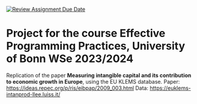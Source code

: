 [![Review Assignment Due Date](https://classroom.github.com/assets/deadline-readme-button-24ddc0f5d75046c5622901739e7c5dd533143b0c8e959d652212380cedb1ea36.svg)](https://classroom.github.com/a/EVOsE4mq)

# Project for the course Effective Programming Practices, University of Bonn WSe 2023/2024

Replication of the paper **Measuring intangible capital and its contribution to economic growth in Europe**, using the EU KLEMS database.
Paper: https://ideas.repec.org/p/ris/eibpap/2009_003.html
Data: https://euklems-intanprod-llee.luiss.it/